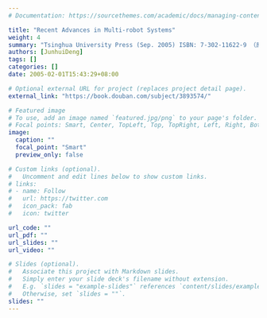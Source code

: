 ```yaml
---
# Documentation: https://sourcethemes.com/academic/docs/managing-content/

title: "Recent Advances in Multi-robot Systems"
weight: 4
summary: "Tsinghua University Press (Sep. 2005) ISBN: 7-302-11622-9 （原著： Mark de Berg, Marc van Kreveld, Mark Overmars, Otfried Schwarzkopf,Computational Geometry:Algorithms and Applications, Springer Springer; 2nd edition (Feb 18, 2000), ISBN: 3-540-65620-0.）"
authors: [JunhuiDeng]
tags: []
categories: []
date: 2005-02-01T15:43:29+08:00

# Optional external URL for project (replaces project detail page).
external_link: "https://book.douban.com/subject/3893574/"

# Featured image
# To use, add an image named `featured.jpg/png` to your page's folder.
# Focal points: Smart, Center, TopLeft, Top, TopRight, Left, Right, BottomLeft, Bottom, BottomRight.
image:
  caption: ""
  focal_point: "Smart"
  preview_only: false

# Custom links (optional).
#   Uncomment and edit lines below to show custom links.
# links:
# - name: Follow
#   url: https://twitter.com
#   icon_pack: fab
#   icon: twitter

url_code: ""
url_pdf: ""
url_slides: ""
url_video: ""

# Slides (optional).
#   Associate this project with Markdown slides.
#   Simply enter your slide deck's filename without extension.
#   E.g. `slides = "example-slides"` references `content/slides/example-slides.md`.
#   Otherwise, set `slides = ""`.
slides: ""
---
```

